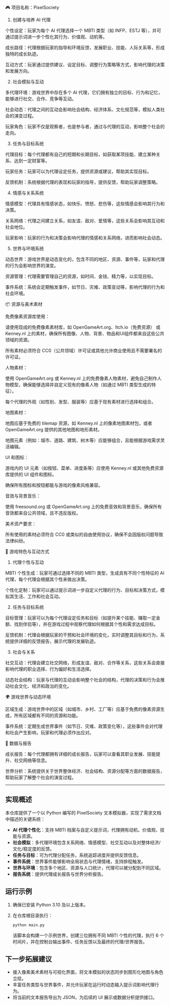 🎮 项目名称：PixelSociety
1. 创建与培养 AI 代理

个性设定：玩家为每个 AI 代理选择一个 MBTI 类型（如 INFP、ESTJ 等），并可通过提示词进一步个性化其行为、价值观、动机等。

成长路径：代理根据玩家的指导和环境反馈，发展职业、技能、人际关系等，形成独特的成长轨迹。

互动方式：玩家通过提供建议、设定目标、调整行为策略等方式，影响代理的决策和发展方向。

2. 社会模拟与互动

多代理环境：游戏世界中存在多个 AI 代理，它们拥有独立的目标、行为和记忆，能够进行社交、合作、竞争等互动。

社会动态：代理之间的互动会影响社会结构、经济体系、文化规范等，模拟人类社会的演变过程。

玩家角色：玩家不仅是观察者，也是参与者，通过与代理的互动，影响整个社会的走向。

3. 任务与目标系统

代理目标：每个代理都有自己的短期和长期目标，如获取某项技能、建立某种关系、达到一定财富等。

玩家任务：玩家可以为代理设定任务，提供资源或建议，帮助其实现目标。

反馈机制：系统根据代理的表现和玩家的指导，提供反馈，帮助玩家调整策略。

4. 情感与关系系统

情感模型：代理具有情感状态，如快乐、愤怒、悲伤等，这些情感会影响其行为和决策。

关系网络：代理之间建立关系，如友谊、敌对、爱情等，这些关系会影响其互动和社会地位。

玩家影响：玩家的行为和决策会影响代理的情感和关系网络，进而影响社会动态。

5. 世界与环境系统

动态世界：游戏世界是动态变化的，包含不同的地区、资源、事件等，玩家和代理的行为会影响世界的演变。

资源管理：代理需要管理自己的资源，如时间、金钱、精力等，以实现目标。

事件系统：系统会定期触发事件，如节日、灾难、政策变动等，影响代理的行为和社会环境。

📦 资源与美术素材

免费像素资源库使用：

请使用现成的免费像素素材库，如 OpenGameArt.org、Itch.io（免费资源） 或 Kenney.nl 上的素材，确保所有图像、人物、背景、物品和UI组件都来自这些公共领域的资源。

所有素材必须符合 CC0（公共领域）许可证或其他允许商业使用且不需要署名的许可证。

人物素材：

使用 OpenGameArt.org 或 Kenney.nl 上的免费像素人物素材，避免自己制作人物模型，确保能够选择并自定义现有的像素人物（如通过 MBTI 类型生成的特征）。

每个代理的外观（如性别、发型、服装等）应基于现有素材进行选择和组合。

地图素材：

地图应基于免费的 tilemap 资源，如 Kenney.nl 上的像素地图素材包，或者 OpenGameArt.org 提供的其他地图和地形素材。

地图元素（例如：城市、道路、建筑、树木等）应能够组合，且能根据游戏需求灵活编辑。

UI 和图标：

游戏内的 UI 元素（如按钮、菜单、进度条等）应使用 Kenney.nl 或其他免费资源库提供的 UI 组件和图标。

确保所有图标和按钮都能与游戏的像素风格兼容。

音效与背景音乐：

使用 freesound.org 或 OpenGameArt.org 上的免费音效和背景音乐，确保所有音效都来自公共领域，且不违反版权。

美术资产要求：

所有使用的素材必须符合 CC0 或类似的自由使用协议，确保不会因版权问题导致法律纠纷。

🎨 游戏特色与互动方式
1. 代理个性与互动

MBTI 个性生成：玩家可通过选择不同的 MBTI 类型，生成具有不同个性特征的 AI 代理，每个代理会根据其个性来做出决策。

个性化定制：玩家可以通过提示词进一步自定义代理的行为、目标和决策方式，模拟其生活、工作和社会互动。

2. 任务与目标系统

目标管理：玩家可以为每个代理设定任务和目标（如提升某个技能、赚取一定金额、找到伴侣等），并在游戏过程中观察代理如何根据其个性和需求达成目标。

反馈机制：代理会根据玩家的干预和社会环境的变化，实时调整其目标和行为，系统提供详细的反馈报告，展示代理的发展轨迹。

3. 社会与关系

社交互动：代理会建立社交网络，形成友谊、敌对、合作等关系，这些关系会直接影响代理的职业选择、行为偏好和生活选择。

动态社会结构：玩家与代理的互动会影响整个社会的结构，代理的决策和行为会推动社会文化、经济和政治的变化。

🌍 游戏世界与动态环境

区域生成：游戏世界中的区域（如城市、乡村、工厂等）应基于免费的像素资源生成，所有区域都有不同的资源和功能。

事件系统：定期生成世界事件（如节日、灾难、政策变化等），这些事件会对代理和社会产生影响，玩家和代理必须作出应对。

📜 数据与报告

成长报告：每个代理都拥有详细的成长报告，玩家可以查看其职业发展、技能提升、社交网络等信息。

世界分析：系统提供关于世界整体经济、社会结构、资源分配等方面的数据报告，帮助玩家了解整个社会的演变过程。

---

## 实现概述

本仓库提供了一个以 Python 编写的 PixelSociety 文本模拟器，实现了需求文档中描述的关键系统：

- **AI 代理个性化**：支持 MBTI 档案与自定义提示词，代理拥有动机、价值观、技能与资源。
- **社会模拟**：多代理环境包含关系网络、情感模型、社交互动以及对整体经济/文化/稳定度的反馈。
- **任务与目标**：可为代理分配任务，系统追踪进度并提供反馈信息。
- **事件系统**：世界事件能够影响全局状态与代理情绪，支持排程触发。
- **世界与环境**：包含多个地区、资源与人口统计，代理可以被分配到不同区域。
- **报告系统**：提供代理成长报告与世界分析报告。

## 运行示例

1. 确保已安装 Python 3.10 及以上版本。
2. 在仓库根目录执行：

   ```bash
   python main.py
   ```

   该脚本会构建一个示例世界，创建三位拥有不同 MBTI 个性的代理，执行 6 个时间片，并在控制台输出事件、任务反馈以及最终的代理/世界报告。

## 下一步拓展建议

- 接入像素美术素材与可视化界面，将文本模拟的状态同步到图形化地图与角色立绘。
- 丰富任务类型与世界事件，并允许玩家在运行时动态输入提示词影响代理行为。
- 将当前的文本报告导出为 JSON，为后续的 UI 展示或数据分析提供接口。
